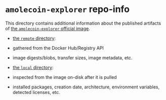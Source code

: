 # `amolecoin-explorer` repo-info

This directory contains additional information about the published artifacts of [the `amolecoin-explorer` official image](https://hub.docker.com/r/amolecoin/amolecoin-explorer/).

- [the `remote` directory](remote/):

 - gathered from the Docker Hub/Registry API

 - image digests/blobs, transfer sizes, image metadata, etc.

- [the `local` directory](local/):

 - inspected from the image on-disk after it is pulled

 - installed packages, creation date, architecture, environment variables, detected licenses, etc.

